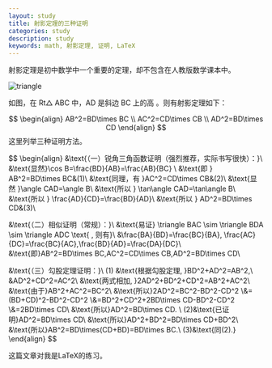 ```yaml
---
layout: study
title: 射影定理的三种证明
categories: study
description: study
keywords: math, 射影定理, 证明, LaTeX
---
```


射影定理是初中数学中一个重要的定理，却不包含在人教版数学课本中。

![triangle](https://i.loli.net/2021/07/29/efRqmKulNFC1Tcn.png)

如图，在  Rt△ ABC 中，AD 是斜边 BC 上的高 。则有射影定理如下：

$$
\begin{align}
AB^2=BD\times BC \\
AC^2=CD\times CB \\
AD^2=BD\times CD 
\end{align}
$$
这里列举三种证明方法。

$$
\begin{align}
&\text{（一）锐角三角函数证明（强烈推荐，实际书写很快）：}\\
&\text{显然}\cos B=\frac{BD}{AB}=\frac{AB}{BC} \\
&\text{即 } AB^2=BD\times BC&(1)\\
&\text{同理，有 }AC^2=CD\times CB&(2)\\
&\text{显然 }\angle CAD=\angle B\\
&\text{所以 } \tan\angle CAD=\tan\angle B\\
&\text{所以 } \frac{AD}{CD}=\frac{BD}{AD}\\
&\text{所以 } AD^2=BD\times CD&(3)\\

&\text{（二）相似证明（常规）：}\\
&\text{易证} \triangle BAC \sim \triangle BDA \sim \triangle ADC
\text{ , 则有}\\
&\frac{BA}{BD}=\frac{BC}{BA}, \frac{AC}{DC}=\frac{BC}{AC},\frac{BD}{AD}=\frac{DA}{DC}\\
&\text{即}AB^2=BD\times BC,AC^2=CD\times CB,AD^2=BD\times CD\\

&\text{（三）勾股定理证明：}\\
(1)
&\text{根据勾股定理, }BD^2+AD^2=AB^2,\\
&AD^2+CD^2=AC^2\\
&\text{两式相加, }2AD^2+BD^2+CD^2=AB^2+AC^2\\
&\text{由于}AB^2+AC^2=BC^2\\
&\text{所以}2AD^2=BC^2-BD^2-CD^2
\\&=(BD+CD)^2-BD^2-CD^2
\\&=BD^2+CD^2+2BD\times CD-BD^2-CD^2
\\&=2BD\times CD\\
&\text{所以}AD^2=BD\times CD.
\\
(2)&\text{已证明}AD^2=BD\times CD\\
&\text{所以}AD^2+BD^2=BD\times CD+BD^2\\
&\text{所以}AB^2=BD\times(CD+BD)=BD\times BC.\\
(3)&\text{同(2).}
\end{align}
$$


这篇文章对我是LaTeX的练习。